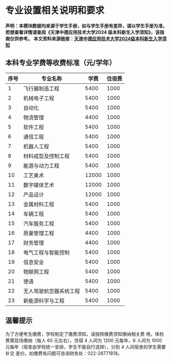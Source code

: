# 专业设置相关说明和要求

**声明：本模块数据均来源于学生手册，如与学生手册有差异，请以学生手册为准，若想查看详情请查阅《天津中德应用技术大学2024 级本科新生入学须知》，该指南仅供参考。**
**本文资料来源链接：[天津中德应用技术大学2024级本科新生入学须知](https://zs.tsguas.edu.cn/info/1035/2918.htm)**

## **本科专业学费等收费标准（元/学年）**

| 序号 | 专业名称               | 学费  | 住宿费 |
| ---- | ---------------------- | ----- | ------ |
| 1    | 飞行器制造工程         | 5400  | 1000   |
| 2    | 机械电子工程           | 5400  | 1000   |
| 3    | 自动化                 | 5400  | 1000   |
| 4    | 物流管理               | 4400  | 1000   |
| 5    | 软件工程               | 5400  | 1000   |
| 6    | 通信工程               | 5400  | 1000   |
| 7    | 机器人工程             | 5400  | 1000   |
| 8    | 材料成型及控制工程     | 5400  | 1000   |
| 9    | 能源与动力工程         | 5400  | 1000   |
| 10   | 工艺美术               | 12000 | 1000   |
| 11   | 数字媒体艺术           | 12000 | 1000   |
| 12   | 产品设计               | 12000 | 1000   |
| 13   | 金属材料工程           | 5400  | 1000   |
| 14   | 车辆工程               | 5400  | 1000   |
| 15   | 汽车服务工程           | 5400  | 1000   |
| 16   | 质量管理工程           | 4400  | 1000   |
| 17   | 财务管理               | 4400  | 1000   |
| 18   | 电气工程与智能控制     | 5400  | 1000   |
| 19   | 信息安全               | 5400  | 1000   |
| 20   | 物联网工程             | 5400  | 1000   |
| 21   | 德语                   | 5400  | 1000   |
| 22   | 无人驾驶航空器系统工程 | 5400  | 1000   |
| 23   | 新能源科学与工程       | 5400  | 1000   |

## 温馨提示
为了方便考生缴费，学校制定了缴费须知，请按照缴费须知缴纳相关费
用。体检费需现场缴纳（每人 60 元左右）。住宿 4 人间为 1200 元每年，6 人间为 1000
元每年（宿舍由学校统一安排，学生不能自行选择），分到 4 人间宿舍的学生需要补交
差价。如缴费有问题可咨询财务处：022-28771818。